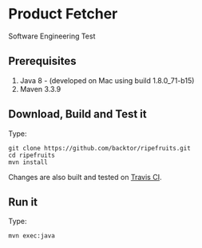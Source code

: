 # Product Fetcher
Software Engineering Test

## Prerequisites
1. Java 8 - (developed on Mac using build 1.8.0_71-b15)
2. Maven 3.3.9

## Download, Build and Test it

Type:
```
git clone https://github.com/backtor/ripefruits.git
cd ripefruits
mvn install
```
Changes are also built and tested on [Travis CI](https://travis-ci.org/backtor/ripefruits).

## Run it
Type:
```
mvn exec:java
```
